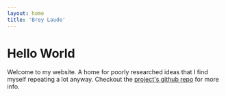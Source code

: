 ```yaml
---
layout: home
title: 'Brey Laude'
---
```


# Hello World

Welcome to my website. A home for poorly researched ideas that I find myself repeating a lot anyway. Checkout the [project's github repo](https://github.com/breylaude/breylaude.github.io) for more info.
